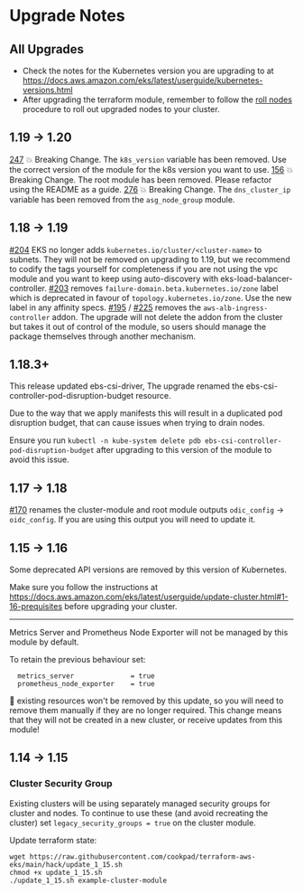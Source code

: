 # Upgrade Notes

## All Upgrades

* Check the notes for the Kubernetes version you are upgrading to at https://docs.aws.amazon.com/eks/latest/userguide/kubernetes-versions.html
* After upgrading the terraform module, remember to follow the [roll nodes](docs/roll_nodes.md) procedure to roll out upgraded nodes to your cluster.

## 1.19 -> 1.20
[247](https://github.com/cookpad/terraform-aws-eks/pull/247) 💥 Breaking Change. The `k8s_version` variable has been removed. Use the correct version of the module for the k8s version you want to use.
[156](https://github.com/cookpad/terraform-aws-eks/issues/156) 💥 Breaking Change. The root module has been removed. Please refactor using the README as a guide.
[276](https://github.com/cookpad/terraform-aws-eks/pull/276) 💥 Breaking Change. The `dns_cluster_ip` variable has been removed from the `asg_node_group` module.

## 1.18 -> 1.19

[#204](https://github.com/cookpad/terraform-aws-eks/pull/204) EKS no longer adds `kubernetes.io/cluster/<cluster-name>` to subnets. They will not be removed on upgrading to 1.19, but we recommend to codify the tags yourself for completeness if you are not using the vpc module and you want to keep using auto-discovery with eks-load-balancer-controller.
[#203](https://github.com/cookpad/terraform-aws-eks/pull/203) removes `failure-domain.beta.kubernetes.io/zone` label which is deprecated in favour of `topology.kubernetes.io/zone`. Use the new label in any affinity specs.
[#195](https://github.com/cookpad/terraform-aws-eks/pull/295) / [#225](https://github.com/cookpad/terraform-aws-eks/pull/225) removes the `aws-alb-ingress-controller` addon. The upgrade will not delete the addon from the cluster but takes it out of control of the module, so users should manage the package themselves through another mechanism.

## 1.18.3+

This release updated ebs-csi-driver, 
The upgrade renamed the ebs-csi-controller-pod-disruption-budget resource.

Due to the way that we apply manifests this will result in a duplicated pod disruption
budget, that can cause issues when trying to drain nodes.

Ensure you run `kubectl -n kube-system delete pdb ebs-csi-controller-pod-disruption-budget`
after upgrading to this version of the module to avoid this issue.


## 1.17 -> 1.18

[#170](https://github.com/cookpad/terraform-aws-eks/pull/170) renames the cluster-module and root module outputs
`odic_config` -> `oidc_config`. If you are using this output you will need to update it.
## 1.15 -> 1.16

Some deprecated API versions are removed by this version of Kubernetes.

Make sure you follow the instructions at https://docs.aws.amazon.com/eks/latest/userguide/update-cluster.html#1-16-prequisites
before upgrading your cluster.

---

Metrics Server and Prometheus Node Exporter will not be managed by this module
by default.

To retain the previous behaviour set:

```
  metrics_server              = true
  prometheus_node_exporter    = true
```

📝 existing resources won't be removed by this update, so you will need to remove
them manually if they are no longer required. This change means that they will not
be created in a new cluster, or receive updates from this module!

## 1.14 -> 1.15

### Cluster Security Group

Existing clusters will be using separately managed security groups for cluster
and nodes. To continue to use these (and avoid recreating the cluster) set
`legacy_security_groups = true` on the cluster module.

Update terraform state:

```shell
wget https://raw.githubusercontent.com/cookpad/terraform-aws-eks/main/hack/update_1_15.sh
chmod +x update_1_15.sh
./update_1_15.sh example-cluster-module
```
